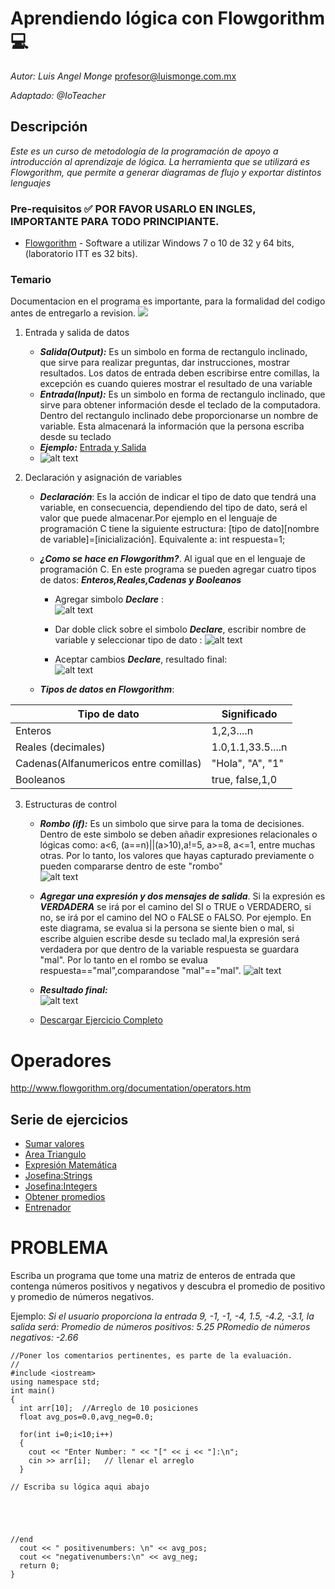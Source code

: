 # Aprendiendo lógica con Flowgorithm :computer: 

_Autor: Luis Angel Monge_
profesor@luismonge.com.mx

_Adaptado: @IoTeacher_

## Descripción

_Este es un curso de metodología de la programación de apoyo a introducción al aprendizaje de lógica. La herramienta que se utilizará es  Flowgorithm, que permite a generar  diagramas de flujo y exportar distintos lenguajes_

### Pre-requisitos :white_check_mark: POR FAVOR USARLO EN INGLES, IMPORTANTE PARA TODO PRINCIPIANTE.

* [Flowgorithm](http://www.flowgorithm.org/) - Software a utilizar Windows 7 o 10 de 32 y 64 bits, (laboratorio ITT es 32 bits).


### Temario
Documentacion en el programa es importante, para la formalidad del codigo antes de entregarlo a revision.
![](img/Comentarios.png)

1. Entrada y salida de datos
	* ***Salida(Output):*** Es un simbolo en forma de rectangulo inclinado, que sirve para realizar preguntas, dar instrucciones, mostrar resultados. Los datos de entrada deben escribirse entre comillas, la excepción es cuando quieres mostrar el resultado de una variable
	* ***Entrada(Input):*** Es un simbolo en forma de rectangulo inclinado, que sirve para obtener información desde el teclado de la computadora. Dentro del rectangulo inclinado debe proporcionarse un nombre de variable. Esta almacenará la información que la persona escriba desde su teclado
	* ***Ejemplo:*** [Entrada y Salida](https://github.com/IamLAM/Flowgorithm/blob/master/Entrada_Salida.fprg)
	* ![alt text](https://github.com/IamLAM/Flowgorithm/blob/master/img/entrada_salida.jpg "ES")

2. Declaración y asignación de variables
	* ***Declaración***: Es la acción de indicar el tipo de dato que tendrá una variable, en consecuencia, dependiendo del tipo de dato, será el valor que puede almacenar.Por ejemplo
	en el lenguaje de programación C tiene la siguiente estructura: [tipo de dato][nombre de variable]=[inicialización]. Equivalente a: int respuesta=1;
	
	* ***¿Como se hace en Flowgorithm?***. Al igual que en el lenguaje de programación C. En este programa se pueden agregar cuatro tipos de datos: ***Enteros,Reales,Cadenas y Booleanos***
	
		* Agregar simbolo ***Declare*** :<br>
		![alt text](https://github.com/IamLAM/Flowgorithm/blob/master/img/agregandoSimboloDeclare.jpg "Agregando simbolo")

		* Dar doble click sobre el simbolo ***Declare***, escribir nombre de variable y seleccionar tipo de dato :
		![alt text](https://github.com/IamLAM/Flowgorithm/blob/master/img/agregandoTipoDatoDeclare.jpg "Agregando tipo de dato")
		* Aceptar cambios  ***Declare***, resultado final:<br>
		![alt text](https://github.com/IamLAM/Flowgorithm/blob/master/img/agregandoDeclareCompleto.jpg "Declare completo")
	
	* ***Tipos de datos en Flowgorithm***: 
	
Tipo de dato | Significado
----------|------------
Enteros | 1,2,3....n
Reales (decimales) | 1.0,1.1,33.5....n
Cadenas(Alfanumericos entre comillas) | "Hola", "A", "1"
Booleanos | true, false,1,0


3. Estructuras de control
	* ***Rombo (if):*** Es un simbolo que sirve para la toma de decisiones. Dentro de este simbolo se deben añadir expresiones relacionales o lógicas como: a<6, (a==n)||(a>10),a!=5, a>=8, a<=1, entre muchas otras. Por lo tanto, los valores que hayas capturado previamente o pueden compararse dentro de este "rombo"<br>![alt text](https://github.com/IamLAM/Flowgorithm/blob/master/img/Control.jpg "If")
	* ***Agregar una expresión y dos mensajes de salida***. Si la expresión es ***VERDADERA*** se irá por el camino del SI o TRUE o VERDADERO, si no, se irá por el camino del NO o FALSE o FALSO. Por ejemplo. En este diagrama, se evalua si la persona se siente bien o mal, si escribe alguien escribe desde su teclado mal,la expresión será verdadera por que dentro de la variable respuesta se guardara "mal". Por lo tanto en el rombo se evalua respuesta=="mal",comparandose "mal"=="mal". ![alt text](https://github.com/IamLAM/Flowgorithm/blob/master/img/Control_Respuesta.jpg "Expresiones")
	
	* ***Resultado final:***<br>
	![alt text](https://github.com/IamLAM/Flowgorithm/blob/master/img/Control_Completo.jpg "Expresiones Completo")

	* [Descargar Ejercicio Completo](https://github.com/IamLAM/Flowgorithm/blob/master/EstructuradeControl.fprg)


# Operadores
http://www.flowgorithm.org/documentation/operators.htm

## Serie de ejercicios
* [Sumar valores](https://github.com/IamLAM/Flowgorithm/blob/master/01_SumarValores.fprg)
* [Area Triangulo](https://github.com/IamLAM/Flowgorithm/blob/master/02_AreaTriangulo.fprg) 
* [Expresión Matemática](https://github.com/IamLAM/Flowgorithm/blob/master/03_Expresi%C3%B3nMatem%C3%A1tica.fprg) 
* [Josefina:Strings](https://github.com/IamLAM/Flowgorithm/blob/master/04_Josefina.fprg) 
* [Josefina:Integers](https://github.com/IamLAM/Flowgorithm/blob/master/05_JosefinaN.fprg) 
* [Obtener promedios](https://github.com/IamLAM/Flowgorithm/blob/master/06_ObtenerPromedio.fprg	) 
* [Entrenador](https://github.com/IamLAM/Flowgorithm/blob/master/07_Entrenador.fprg) 

 
# PROBLEMA
   Escriba un programa que tome una matriz de enteros de entrada que contenga números positivos y negativos y descubra el promedio de positivo y promedio de números negativos.

Ejemplo:
_Si el usuario proporciona la entrada 9, -1, -1, -4, 1.5, -4.2, -3.1, la salida será:
Promedio de números positivos: 5.25
PRomedio de números negativos: -2.66_

```
//Poner los comentarios pertinentes, es parte de la evaluación.
//
#include <iostream>
using namespace std;
int main()
{
  int arr[10];  //Arreglo de 10 posiciones
  float avg_pos=0.0,avg_neg=0.0;

  for(int i=0;i<10;i++)
  {
    cout << "Enter Number: " << "[" << i << "]:\n";
    cin >> arr[i];   // llenar el arreglo
  }

// Escriba su lógica aqui abajo





//end
  cout << " positivenumbers: \n" << avg_pos;
  cout << "negativenumbers:\n" << avg_neg;  
  return 0;
}

